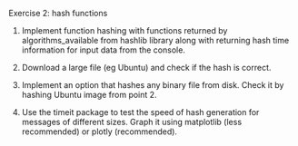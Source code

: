 Exercise 2: hash functions

1. Implement function hashing with functions returned by algorithms_available from
hashlib library along with returning hash time information for input data from the console.

2. Download a large file (eg Ubuntu) and check if the hash is correct.

3. Implement an option that hashes any binary file from disk. Check it by hashing
Ubuntu image from point 2.

4. Use the timeit package to test the speed of hash generation for messages of different sizes.
Graph it using matplotlib (less recommended) or plotly (recommended).